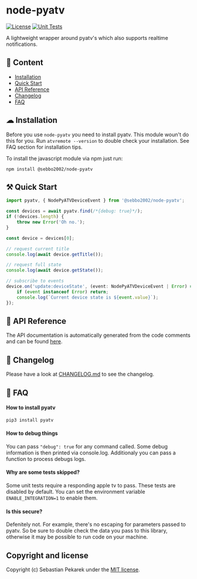 # node-pyatv

[![License](https://img.shields.io/badge/license-MIT-blue.svg?style=flat-square)](LICENSE)
[![Unit Tests](https://img.shields.io/github/actions/workflow/status/sebbo2002/node-pyatv/test-release.yml?style=flat-square)](https://github.com/sebbo2002/node-pyatv/actions?query=workflow%3ARelease+branch%3Amain)

A lightweight wrapper around pyatv's which also supports realtime notifications.

## 📝 Content

- [Installation](#-installation)
- [Quick Start](#-quick-start)
- [API Reference](#-api-reference)
- [Changelog](https://github.com/sebbo2002/node-pyatv/blob/main/CHANGELOG.md)
- [FAQ](#-faq)

## ☁ Installation

Before you use `node-pyatv` you need to install pyatv. This module woun't do this for you. Run `atvremote --version` to
double check your installation. See FAQ section for installation tips.

To install the javascript module via npm just run:

    npm install @sebbo2002/node-pyatv

## ⚒ Quick Start

```typescript
import pyatv, { NodePyATVDeviceEvent } from '@sebbo2002/node-pyatv';

const devices = await pyatv.find(/*{debug: true}*/);
if (!devices.length) {
    throw new Error('Oh no.');
}

const device = devices[0];

// request current title
console.log(await device.getTitle());

// request full state
console.log(await device.getState());

// subscribe to events
device.on('update:deviceState', (event: NodePyATVDeviceEvent | Error) => {
    if (event instanceof Error) return;
    console.log(`Current device state is ${event.value}`);
});
```

## 📑 API Reference

The API documentation is automatically generated from the code comments and can be found
[here](https://sebbo2002.github.io/node-pyatv/main/reference/).

## 📑 Changelog

Please have a look at [CHANGELOG.md](https://github.com/sebbo2002/node-pyatv/blob/main/CHANGELOG.md) to see the changelog.

## 🤨 FAQ

#### How to install pyatv

```bash
pip3 install pyatv
```

#### How to debug things

You can pass `"debug": true` for any command called. Some debug information is then printed via console.log. Additionaly
you can pass a function to process debugs logs.

#### Why are some tests skipped?

Some unit tests require a responding apple tv to pass. These tests are disabled by default. You can set the environment
variable `ENABLE_INTEGRATION=1` to enable them.

#### Is this secure?

Defenitely not. For example, there's no escaping for parameters passed to pyatv. So be sure to double check the data you
pass to this library, otherwise it may be possible to run code on your machine.

## Copyright and license

Copyright (c) Sebastian Pekarek under the [MIT license](LICENSE).
